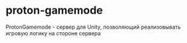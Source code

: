 # proton-gamemode
ProtonGamemode - сервер для Unity, позволяющий реализовывать игровую логику на стороне сервера
